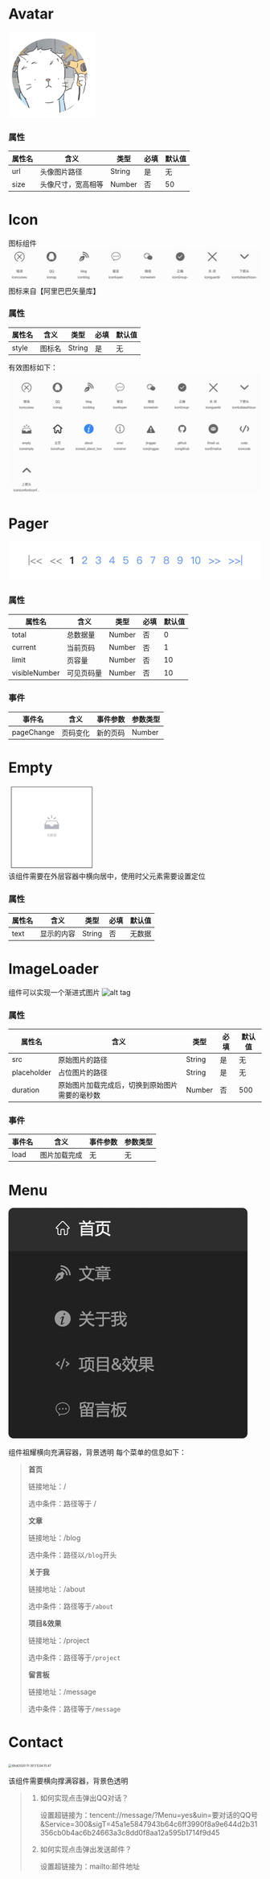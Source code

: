 # Avatar

<img 
    src = "https://raw.githubusercontent.com/huanbaihong/learnVuemdReadMe/master/Avata.png" 
    alt = "img-2022010601"
    style = "zoom: 50%"
/>

### 属性

| 属性名 |  含义  |     类型    |   必填     |默认值|
| ----- | ------ | --------- |  --------| ------ |
|   url  | 头像图片路径 |  String  |   是   |   无  |
|   size  | 头像尺寸，宽高相等 |  Number |  否  | 50  |


# Icon

图标组件
<img src = "https://raw.githubusercontent.com/huanbaihong/learnVuemdReadMe/master/Icon1.png"/>
图标来自【阿里巴巴矢量库】

### 属性

| 属性名 |  含义  |     类型    |   必填     |默认值|
| ----- | ------ | --------- |  --------| ------ |
| style | 图标名  |   String   |  是     |   无  |

有效图标如下：
<img src ="https://raw.githubusercontent.com/huanbaihong/learnVuemdReadMe/master/Icon2.png" alt = "icon-2022010602"/>


# Pager

<img src = "https://raw.githubusercontent.com/huanbaihong/learnVuemdReadMe/master/Pager.png" />

### 属性

| 属性名 |     含义   |    类型   |   必填     | 默认值  |
| ----- | --------- | --------- |  --------  | ------ |
| total  |  总数据量  |   Number |    否      |  0   |
| current | 当前页码    |  Number  |     否     |  1   |
| limit   |  页容量 | Number | 否    |   10 |
|visibleNumber| 可见页码量| Number | 否 | 10 |

### 事件

| 事件名 |   含义   |   事件参数  |  参数类型  |
| ----- | -------- | --------- |  -------- |
| pageChange | 页码变化 | 新的页码 | Number |

# Empty

<img src = "https://raw.githubusercontent.com/huanbaihong/learnVuemdReadMe/master/Empty.png" alt = "empty" style = "zoom: 20%"/>  
<br/>该组件需要在外层容器中横向居中，使用时父元素需要设置定位

### 属性
| 属性名 |     含义   |    类型   |   必填     | 默认值  |
| ----- | --------- | --------- |  --------  | ------ |
| text  | 显示的内容  |  String   |   否    |   无数据   |


# ImageLoader

组件可以实现一个渐进式图片
![alt tag](https://raw.githubusercontent.com/huanbaihong/learnVuemdReadMe/master/20201115132049.gif)

### 属性
| 属性名    |     含义   |    类型   |   必填     | 默认值  |
| -----    | --------- | --------- |  --------  | ------ |
| src       | 原始图片的路径| String |    是      |  无     |
|placeholder| 占位图片的路径| String |    是      |   无    |
|duration   | 原始图片加载完成后，切换到原始图片需要的毫秒数| Number  |  否   |  500 |

### 事件
| 事件名 |   含义   |   事件参数  |  参数类型  |
| ----- | -------- | --------- |  -------- |
| load  | 图片加载完成 |   无     |    无    |

# Menu

![menu img](https://raw.githubusercontent.com/huanbaihong/learnVuemdReadMe/master/menu.png)

组件祖耀横向充满容器，背景透明
每个菜单的信息如下：
> **首页**
>
> 链接地址：/
>
> 选中条件：路径等于 /
>
> **文章**
>
> 链接地址：/blog
>
> 选中条件：路径以`/blog`开头
>
> **关于我**
>
> 链接地址：/about
>
> 选中条件：路径等于`/about`
>
> **项目&效果**
>
> 链接地址：/project
>
> 选中条件：路径等于`/project`
>
> **留言板**
>
> 链接地址：/message
>
> 选中条件：路径等于`/message`

# Contact

<img src="http://mdrs.yuanjin.tech/img/20201130165641.gif" alt="iShot2020-11-30下午04.55.47" style="zoom:40%;" />

该组件需要横向撑满容器，背景色透明

> 1. 如何实现点击弹出QQ对话？
>
>    设置超链接为：tencent://message/?Menu=yes&uin=要对话的QQ号&Service=300&sigT=45a1e5847943b64c6ff3990f8a9e644d2b31356cb0b4ac6b24663a3c8dd0f8aa12a595b1714f9d45
>
> 2. 如何实现点击弹出发送邮件？
>
>    设置超链接为：mailto:邮件地址